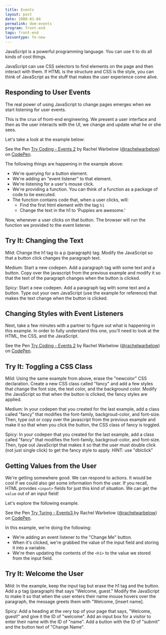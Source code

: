 ```yaml
---
title: Events
layout: post
date: 2000-01-04
permalink: dom-events
program: front-end
tags: front-end
lessontype: fe-new
---
```


JavaScript is a powerful programming language. You can use it to do all kinds of cool things.

JavaScript can use CSS selectors to find elements on the page and then interact with them. If HTML is the structure and CSS is the style, you can think of JavaScript as the stuff that makes the user experience come alive.

## Responding to User Events

The real power of using JavaScript to change pages emerges when we start listening for user events.

This is the crux of front-end engineering. We present a user interface and then as the user interacts with the UI, we change and update what he or she sees.

Let's take a look at the example below:

<p data-height="265" data-theme-id="0" data-slug-hash="KXowVw" data-default-tab="js,result" data-user="rachelwarbelow" data-embed-version="2" data-pen-title="Try Coding - Events 2" class="codepen">See the Pen <a href="https://codepen.io/rachelwarbelow/pen/KXowVw/">Try Coding - Events 2</a> by Rachel Warbelow (<a href="https://codepen.io/rachelwarbelow">@rachelwarbelow</a>) on <a href="https://codepen.io">CodePen</a>.</p>
<script async src="https://production-assets.codepen.io/assets/embed/ei.js"></script>

The following things are happening in the example above:

- We're querying for a button element.
- We're adding an "event listener" to that element.
- We're listening for a user's mouse click.
- We're providing a function. You can think of a function as a package of code to be executed.
- The function contains code that, when a user clicks, will:
  - Find the first html element with the tag `h1`
  - Change the text in the h1 to 'Puppies are awesome.'

Now, whenever a user clicks on that button. The browser will run the function we provided to the event listener.



<div class="try-it">
<h2>Try It: Changing the Text</h2>

<p>Mild: Change the h1 tag to a p (paragraph) tag. Modify the JavaScript so that a button click changes the paragraph text.</p>

<p>Medium: Start a new codepen. Add a paragraph tag with some text and a button. Copy over the javascript from the previous example and modify it so that the text of the paragraph changes when the button is clicked.</p>

<p>Spicy: Start a new codepen. Add a paragraph tag with some text and a button. Type out your own JavaScript (use the example for reference) that makes the text change when the button is clicked.</p>
</div>

## Changing Styles with Event Listeners

Next, take a few minutes with a partner to figure out what is happening in this example. In order to fully understand this one, you'll need to look at the HTML, the CSS, and the JavaScript.

<p data-height="265" data-theme-id="0" data-slug-hash="mwzwqV" data-default-tab="js,result" data-user="rachelwarbelow" data-embed-version="2" data-pen-title="Try Coding - Events 2" class="codepen">See the Pen <a href="https://codepen.io/rachelwarbelow/pen/mwzwqV/">Try Coding - Events 2</a> by Rachel Warbelow (<a href="https://codepen.io/rachelwarbelow">@rachelwarbelow</a>) on <a href="https://codepen.io">CodePen</a>.</p>
<script async src="https://production-assets.codepen.io/assets/embed/ei.js"></script>

<div class="try-it">
<h2>Try It: Toggling a CSS Class</h2>

<p>Mild: Using the same example from above, erase the "newcolor" CSS declaration. Create a new CSS class called "fancy" and add a few styles that change the font size, the text color, and the background color. Modify the JavaScript so that when the button is clicked, the fancy styles are applied.</p>

<p>Medium: In your codepen that you created for the last example, add a class called "fancy" that modifies the font-family, backgroud-color, and font-size. Then, type out or copy over the javascript from the previous example and make it so that when you click the button, the CSS class of fancy is toggled.</p>

<p>Spicy: In your codepen that you created for the last example, add a class called "fancy" that modifies the font-family, backgroud-color, and font-size. Then, type out JavaScript that makes it so that the user must double click (not just single click) to get the fancy style to apply. HINT: use "dblclick"</p>
</div>

## Getting Values from the User

We're getting somewhere good. We can respond to actions. It would be cool if we could also get some information from the user. If you recall, HTML provides `<input>` fields for just this kind of situation. We can get the `value` out of an input field!

Let's explore the following example.

<p data-height="265" data-theme-id="0" data-slug-hash="PjyjRb" data-default-tab="js,result" data-user="rachelwarbelow" data-embed-version="2" data-pen-title="Try Turing - Events3 " class="codepen">See the Pen <a href="https://codepen.io/rachelwarbelow/pen/PjyjRb/">Try Turing - Events3 </a> by Rachel Warbelow (<a href="https://codepen.io/rachelwarbelow">@rachelwarbelow</a>) on <a href="https://codepen.io">CodePen</a>.</p>
<script async src="https://production-assets.codepen.io/assets/embed/ei.js"></script>

In this example, we're doing the following:

- We're adding an event listener to the "Change Me" button.
- When it's clicked, we're grabbed the value of the input field and storing it into a variable.
- We're then updating the contents of the `<h1>` to the value we stored from the input field.

<div class="try-it">
<h2>Try It: Welcome the User</h2>

<p>Mild: In the example, keep the input tag but erase the h1 tag and the button. Add a p tag (paragraph) that says "Welcome, guest." Modify the JavaScript to make it so that when the user enters their name mouse hovers over the paragraph, the message greets them with "Welcome, [insert name].</p>

<p>Spicy: Add a heading at the very top of your page that says, "Welcome, guest!" and give it the ID of "welcome". Add an input box for a visitor to enter their name with the ID of "name". Add a button with the ID of "submit" and the button text of "Change Name".</p>
</div>

